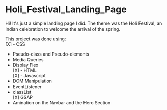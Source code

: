 # Holi_Festival_Landing_Page
Hi! It's just a simple landing page I did. The theme was the Holi Festival, an Indian celebration to welcome the arrival of the spring.

This project was done using: <br>
[X] - CSS<br>
  * Pseudo-class and Pseudo-elements<br>
  * Media Queries<br>
  * Display Flex<br>
[X] - HTML<br>
[X] - Javascript
  * DOM Manipulation<br>
  * EventListener<br>
  * classList<br>
[X] GSAP
  * Amination on the Navbar and the Hero Section<br>
